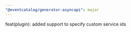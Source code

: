 ```yaml
---
"@eventcatalog/generator-asyncapi": major
---
```


feat(plugin): added support to specify custom service ids
